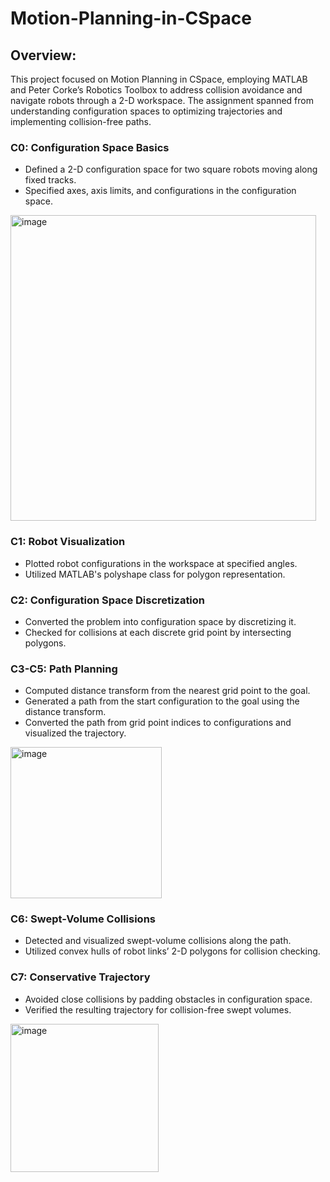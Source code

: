 # Motion-Planning-in-CSpace

## Overview:
This project focused on Motion Planning in CSpace, employing MATLAB and Peter Corke’s Robotics Toolbox to address collision avoidance and navigate robots through a 2-D workspace. The assignment spanned from understanding configuration spaces to optimizing trajectories and implementing collision-free paths.

### C0: Configuration Space Basics
* Defined a 2-D configuration space for two square robots moving along fixed tracks.
* Specified axes, axis limits, and configurations in the configuration space.

<img width="489" alt="image" src="https://github.com/PanchalM19/Motion-Planning-in-CSpace/assets/115374409/565bcc61-de0b-405f-8c38-2f4e0da37038">

### C1: Robot Visualization
* Plotted robot configurations in the workspace at specified angles.
* Utilized MATLAB's polyshape class for polygon representation.

### C2: Configuration Space Discretization
* Converted the problem into configuration space by discretizing it.
* Checked for collisions at each discrete grid point by intersecting polygons.

### C3-C5: Path Planning
* Computed distance transform from the nearest grid point to the goal.
* Generated a path from the start configuration to the goal using the distance transform.
* Converted the path from grid point indices to configurations and visualized the trajectory.

<img width="242" alt="image" src="https://github.com/PanchalM19/Motion-Planning-in-CSpace/assets/115374409/4cc9bbe1-b566-4689-9932-71e66e29f45d">

### C6: Swept-Volume Collisions
* Detected and visualized swept-volume collisions along the path.
* Utilized convex hulls of robot links’ 2-D polygons for collision checking.

### C7: Conservative Trajectory
* Avoided close collisions by padding obstacles in configuration space.
* Verified the resulting trajectory for collision-free swept volumes.

<img width="237" alt="image" src="https://github.com/PanchalM19/Motion-Planning-in-CSpace/assets/115374409/4dff6f11-b39f-4575-839c-b4fdbc87f96c">

